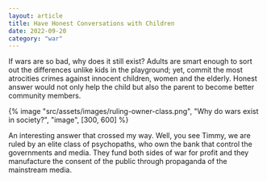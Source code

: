 ```yaml
---
layout: article
title: Have Honest Conversations with Children
date: 2022-09-20
category: "war"
---
```


If wars are so bad, why does it still exist? Adults are smart enough to sort out the differences unlike kids in the playground; yet, commit the most atrocities crimes against innocent children, women and the elderly. Honest answer would not only help the child but also the parent to become better community members.

<!-- excerpt -->

{% image "src/assets/images/ruling-owner-class.png", "Why do wars exist in society?", "image", [300, 600] %}

An interesting answer that crossed my way. Well, you see Timmy, we are ruled by an elite class of psychopaths, who own the bank that control the governments and media. They fund both sides of war for profit and they manufacture the consent of the public through propaganda of the mainstream media.
